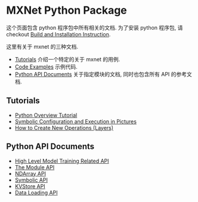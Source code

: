 
MXNet Python Package
====================

这个页面包含 python 程序包中所有相关的文档.
为了安装 python 程序包, 请 checkout [Build and Installation Instruction](../../how_to/build.md).

这里有关于 mxnet 的三种文档.

* [Tutorials](#tutorials)  介绍一个特定的关于 mxnet 的用例.
* [Code Examples](../../../example) 示例代码.
* [Python API Documents](#python-api-documents) 关于指定模块的文档, 同时也包含所有 API 的参考文档.

Tutorials
---------
* [Python Overview Tutorial](tutorial.md)
* [Symbolic Configuration and Execution in Pictures](symbol_in_pictures.md)
* [How to Create New Operations (Layers)](../../how_to/new_op.md)

Python API Documents
--------------------
* [High Level Model Training Related API](model.md)
* [The Module API](module.md)
* [NDArray API](ndarray.md)
* [Symbolic API](symbol.md)
* [KVStore API](kvstore.md)
* [Data Loading API](io.md)
